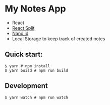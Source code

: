 # My Notes App

- React
- [React Split](https://www.npmjs.com/package/react-split)
- [Nano id](https://www.npmjs.com/package/nanoid)
- Local Storage to keep track of created notes


## Quick start:

```
$ yarn # npm install
$ yarn build # npm run build
````

## Development

```
$ yarn watch # npm run watch
```


